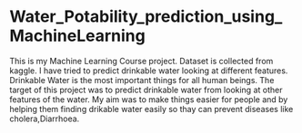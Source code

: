 # Water_Potability_prediction_using_MachineLearning
This is my Machine Learning Course project. Dataset is collected from kaggle. I have tried to predict drinkable water looking at different features.
Drinkable Water is the most important things for all human beings. The target of this project was to predict drinkable water from looking at other features of the water. My aim was to make things easier for people and by helping them finding drikable water easily so thay can prevent diseases like cholera,Diarrhoea.  
